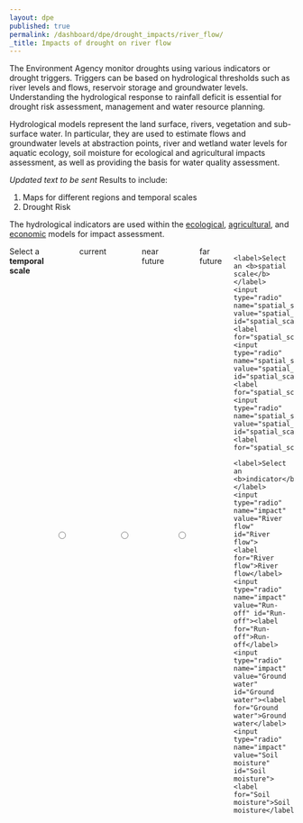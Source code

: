 ```yaml
---
layout: dpe
published: true
permalink: /dashboard/dpe/drought_impacts/river_flow/
_title: Impacts of drought on river flow
---
```

The Environment Agency monitor droughts using various indicators or drought triggers. Triggers can be based on hydrological thresholds such as river levels and flows, reservoir storage and groundwater levels. Understanding the hydrological response to rainfall deficit is essential for drought risk assessment, management and water resource planning.

Hydrological models represent the land surface, rivers, vegetation and sub-surface water. In particular, they are used to estimate flows and groundwater levels at abstraction points, river and wetland water levels for aquatic ecology, soil moisture for ecological and agricultural impacts assessment, as well as providing the basis for water quality assessment. 

*Updated text to be sent*
Results to include:
1. Maps for different regions and temporal scales
2. Drought Risk

The hydrological indicators are used within the [ecological](https://5j4.github.io/mariusdroughtproject.org/dashboard/dpe/drought_impacts/ecology/ "Ecological impact page"), [agricultural](https://5j4.github.io/mariusdroughtproject.org/dashboard/dpe/drought_impacts/agriculture/ "Agricultural impact page"), and [economic](https://5j4.github.io/mariusdroughtproject.org/dashboard/dpe/drought_impacts/economy/ "Economic impact page") models for impact assessment.

<div class="large-6 medium-6 columns">
	<label>Select a <b>temporal scale</b></label>
	<input type="radio" name="drought_event" value="drought_event_01" id="drought_event_01"><label for="drought_event_01">current</label>
	<input type="radio" name="drought_event" value="drought_event_02" id="drought_event_02"><label for="drought_event_02">near future</label>
	<input type="radio" name="drought_event" value="drought_event_03" id="drought_event_03"><label for="drought_event_03">far future</label>

	<label>Select an <b>spatial scale</b></label>
	<input type="radio" name="spatial_scale" value="spatial_scale_thames" id="spatial_scale_thames"><label for="spatial_scale_thames">Thames</label>
	<input type="radio" name="spatial_scale" value="spatial_scale_severn" id="spatial_scale_severn"><label for="spatial_scale_severn">Severn</label>
	<input type="radio" name="spatial_scale" value="spatial_scale_england" id="spatial_scale_england"><label for="spatial_scale_england">England</label>

	<label>Select an <b>indicator</b></label>
	<input type="radio" name="impact" value="River flow" id="River flow">
    <label for="River flow">River flow</label>
	<input type="radio" name="impact" value="Run-off" id="Run-off"><label for="Run-off">Run-off</label>
	<input type="radio" name="impact" value="Ground water" id="Ground water"><label for="Ground water">Ground water</label>
	<input type="radio" name="impact" value="Soil moisture" id="Soil moisture"><label for="Soil moisture">Soil moisture</label>
</div>

